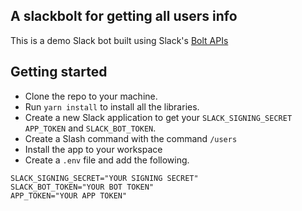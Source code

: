 ## A slackbolt for getting all users info

This is a demo Slack bot built using Slack's [Bolt APIs](https://slack.dev/bolt-js/tutorial/getting-started)

## Getting started

- Clone the repo to your machine.
- Run `yarn install` to install all the libraries.
- Create a new Slack application to get your `SLACK_SIGNING_SECRET` `APP_TOKEN` and `SLACK_BOT_TOKEN`.
- Create a Slash command with the command `/users`
- Install the app to your workspace
- Create a `.env` file and add the following.

```
SLACK_SIGNING_SECRET="YOUR SIGNING SECRET"
SLACK_BOT_TOKEN="YOUR BOT TOKEN"
APP_TOKEN="YOUR APP TOKEN"
```
